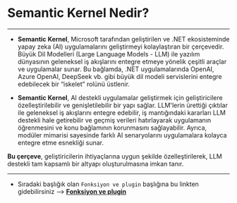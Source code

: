 # Semantic Kernel Nedir?

---

- **Semantic Kernel**, Microsoft tarafından geliştirilen ve .NET ekosisteminde yapay zeka (AI) uygulamalarını geliştirmeyi kolaylaştıran bir çerçevedir. Büyük Dil Modelleri (Large Language Models - LLM) ile yazılım dünyasının geleneksel iş akışlarını entegre etmeye yönelik çeşitli araçlar ve uygulamalar sunar. Bu bağlamda, .NET uygulamalarında OpenAI, Azure OpenAI, DeepSeek vb. gibi büyük dil modeli servislerini entegre edebilecek bir “iskelet” rolünü üstlenir.

- **Semantic Kernel**, AI destekli uygulamalar geliştirmek için geliştiricilere özelleştirilebilir ve genişletilebilir bir yapı sağlar. LLM'lerin ürettiği çıktılar ile geleneksel iş akışlarını entegre edebilir, iş mantığındaki kararları LLM destekli hale getirebilir ve geçmiş verileri hatırlayarak uygulamanın öğrenmesini ve konu bağlamının korunmasını sağlayabilir. Ayrıca, modüler mimarisi sayesinde farklı AI senaryolarını uygulamalara kolayca entegre etme esnekliği sunar.

**Bu çerçeve**, geliştiricilerin ihtiyaçlarına uygun şekilde özelleştirilerek, LLM destekli tam kapsamlı bir altyapı oluşturulmasına imkan tanır.

---

-  Sıradaki başlığık olan `Fonksiyon ve plugin` başlığına bu linkten gidebilirsiniz --> **[Fonksiyon ve plugin](/01--Plugins-ve-Functions/README.md)**